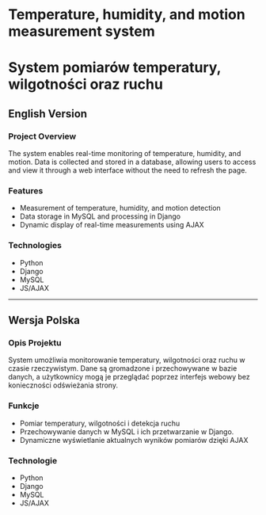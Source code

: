 # Temperature, humidity, and motion measurement system
# System pomiarów temperatury, wilgotności oraz ruchu

## English Version
### Project Overview
The system enables real-time monitoring of temperature, humidity, and motion. Data is collected and stored in a database, allowing users to access and view it through a web interface without the need to refresh the page.

### Features
- Measurement of temperature, humidity, and motion detection
- Data storage in MySQL and processing in Django
- Dynamic display of real-time measurements using AJAX

### Technologies
- Python
- Django
- MySQL
- JS/AJAX


---

## Wersja Polska
### Opis Projektu
System umożliwia monitorowanie temperatury, wilgotności oraz ruchu w czasie rzeczywistym. Dane są gromadzone i przechowywane w bazie danych, a użytkownicy mogą je przeglądać poprzez interfejs webowy bez konieczności odświeżania strony.

### Funkcje
- Pomiar temperatury, wilgotności i detekcja ruchu
- Przechowywanie danych w MySQL i ich przetwarzanie w Django.
- Dynamiczne wyświetlanie aktualnych wyników pomiarów dzięki AJAX

### Technologie
- Python
- Django
- MySQL
- JS/AJAX

